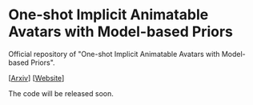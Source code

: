 # One-shot Implicit Animatable Avatars with Model-based Priors

Official repository of "One-shot Implicit Animatable Avatars with Model-based Priors".

[[Arxiv](https://arxiv.org/abs/2212.02469)] [[Website](elicit3d.github.io)]

The code will be released soon.
